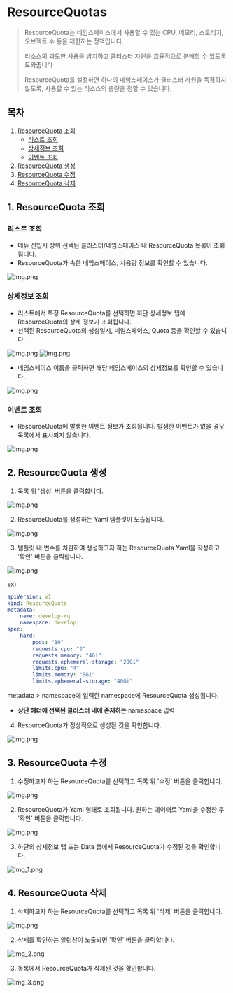 # ResourceQuotas

> ResourceQuota는 네임스페이스에서 사용할 수 있는 CPU, 메모리, 스토리지, 오브젝트 수 등을 제한하는 정책입니다. 
> 
> 리소스의 과도한 사용을 방지하고 클러스터 자원을 효율적으로 분배할 수 있도록 도와줍니다
>
> ResourceQuota를 설정하면 하나의 네임스페이스가 클러스터 자원을 독점하지 않도록, 사용할 수 있는 리소스의 총량을 정할 수 있습니다.

## 목차

1. [ResourceQuota 조회](#1-resourcequota-조회)
   * [리스트 조회](#리스트-조회)
   * [상세정보 조회](#상세정보-조회)
   * [이벤트 조회](#이벤트-조회)
2. [ResourceQuota 생성](#2-resourcequota-생성)
3. [ResourceQuota 수정](#3-resourcequota-수정)
4. [ResourceQuota 삭제](#4-resourcequota-삭제)

## 1. ResourceQuota 조회
### 리스트 조회
* 메뉴 진입시 상위 선택된 클러스터/네임스페이스 내 ResourceQuota 목록이 조회됩니다.
* ResourceQuota가 속한 네임스페이스, 사용량 정보를 확인할 수 있습니다.

![img.png](./img/rq_list.png)

### 상세정보 조회
* 리스트에서 특정 ResourceQuota를 선택하면 하단 상세정보 탭에 ResourceQuota의 상세 정보가 조회됩니다.
* 선택된 ResourceQuota의 생성일시, 네임스페이스, Quota 등을 확인할 수 있습니다.

![img.png](./img/rq_list_selected.png)
![img.png](./img/rq_detail.png)

* 네임스페이스 이름을 클릭하면 해당 네임스페이스의 상세정보를 확인할 수 있습니다.

![img.png](./img/rq_drawer.png)

### 이벤트 조회
* ResourceQuota에 발생한 이벤트 정보가 조회됩니다. 발생한 이벤트가 없을 경우 목록에서 표시되지 않습니다.

![img.png](./img/rq_event.png)

## 2. ResourceQuota 생성
1. 목록 위 '생성' 버튼을 클릭합니다.

![img.png](./img/rq_create.png)

2. ResourceQuota를 생성하는 Yaml 템플릿이 노출됩니다.

![img.png](./img/rq_create_template.png)

3. 템플릿 내 변수를 치환하여 생성하고자 하는 ResourceQuota Yaml을 작성하고 '확인' 버튼을 클릭합니다.

![img.png](./img/rq_create_yaml.png)

ex)
```yaml
apiVersion: v1
kind: ResourceQuota
metadata:
    name: develop-rq
    namespace: develop
spec:
    hard:
        pods: "10"
        requests.cpu: "2"
        requests.memory: "4Gi"
        requests.ephemeral-storage: "20Gi"
        limits.cpu: "4"
        limits.memory: "8Gi"
        limits.ephemeral-storage: "40Gi"
```
metadata > namespace에 입력한 namespace에 ResourceQuota 생성됩니다.

* <strong>상단 헤더에 선택된 클러스터 내에 존재하는</strong> namespace 입력

4. ResourceQuota가 정상적으로 생성된 것을 확인합니다.

![img.png](./img/rq_create_result.png)

## 3. ResourceQuota 수정
1. 수정하고자 하는 ResourceQuota를 선택하고 목록 위 '수정' 버튼을 클릭합니다.

![img.png](./img/rq_update.png)

2. ResourceQuota가 Yaml 형태로 조회됩니다. 원하는 데이터로 Yaml을 수정한 후 '확인' 버튼을 클릭합니다.

![img.png](./img/rq_update_yaml.png)

3. 하단의 상세정보 탭 또는 Data 탭에서 ResourceQuota가 수정된 것을 확인합니다.

![img_1.png](./img/rq_update_result.png)

## 4. ResourceQuota 삭제
1. 삭제하고자 하는 ResourceQuota를 선택하고 목록 위 '삭제' 버튼을 클릭합니다.

![img.png](./img/rq_delete.png)

2. 삭제를 확인하는 알림창이 노출되면 '확인' 버튼을 클릭합니다.

![img_2.png](./img/rq_delete_check.png)

3. 목록에서 ResourceQuota가 삭제된 것을 확인합니다.

![img_3.png](./img/rq_delete_result.png)